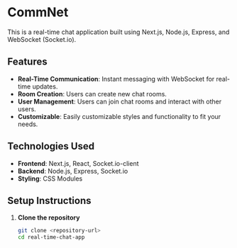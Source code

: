 # CommNet

This is a real-time chat application built using Next.js, Node.js, Express, and WebSocket (Socket.io).

## Features

- **Real-Time Communication**: Instant messaging with WebSocket for real-time updates.
- **Room Creation**: Users can create new chat rooms.
- **User Management**: Users can join chat rooms and interact with other users.
- **Customizable**: Easily customizable styles and functionality to fit your needs.

## Technologies Used

- **Frontend**: Next.js, React, Socket.io-client
- **Backend**: Node.js, Express, Socket.io
- **Styling**: CSS Modules

## Setup Instructions

1. **Clone the repository**

   ```bash
   git clone <repository-url>
   cd real-time-chat-app
